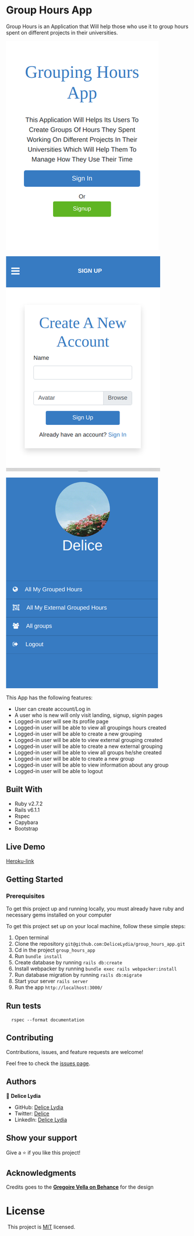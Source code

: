 # Group Hours App

Group Hours is an Application that Will help those who use it to group hours spent on different projects in their universities.

![screenshot](./page.png)

![screenshot](./new.png)

![screenshot](./profile.png)

This App has the following features:

- User can create account/Log in
- A user who is new will only visit landing, signup, signin pages
- Logged-in user will see its profile page
- Logged-in user will be able to view all groupings hours created
- Logged-in user will be able to create a new grouping
- Logged-in user will be able to view external grouping created
- Logged-in user will be able to create a new external grouping
- Logged-in user will be able to view all groups he/she created
- Logged-in user will be able to create a new group
- Logged-in user will be able to view information about any group
- Logged-in user will be able to logout

## Built With

- Ruby v2.7.2
- Rails v6.1.1
- Rspec
- Capybara
- Bootstrap

## Live Demo

[Heroku-link](https://group-hours.herokuapp.com)

## Getting Started

### Prerequisites

To get this project up and running locally, you must already have ruby and necessary gems installed on your computer

To get this project set up on your local machine, follow these simple steps:

1. Open terminal
2. Clone the repository 
``` git@github.com:DeliceLydia/group_hours_app.git ```
3. Cd in the project ``` group_hours_app ```
4. Run ``` bundle install ```
5. Create database by running ``` rails db:create ```
6. Install webpacker by running 
``` bundle exec rails webpacker:install ```
7. Run database migration by running ``` rails db:migrate ```
8. Start your server ``` rails server ```
9. Run the app ``` http://localhost:3000/ ```

## Run tests

```
  rspec --format documentation
```
## Contributing

Contributions, issues, and feature requests are welcome!

Feel free to check the [issues page](https://github.com/DeliceLydia/group_hours_app/issues).

## Authors

👤 **Delice Lydia**
  - GitHub: [Delice Lydia](https://github.com/DeliceLydia)
  - Twitter: [Delice](https://twitter.com/IngabireLydia)
  - LinkedIn: [Delice Lydia](https://www.linkedin.com/in/delice-lydia/)

## Show your support

Give a ⭐️ if you like this project!

## Acknowledgments

Credits goes to the [**Gregoire Vella on Behance**](https://www.behance.net/gallery/19759151/Snapscan-iOs-design-and-branding) for the design

# License
​
This project is [MIT](https://github.com/DeliceLydia/group_hours_app/blob/master/LICENSE) licensed.
